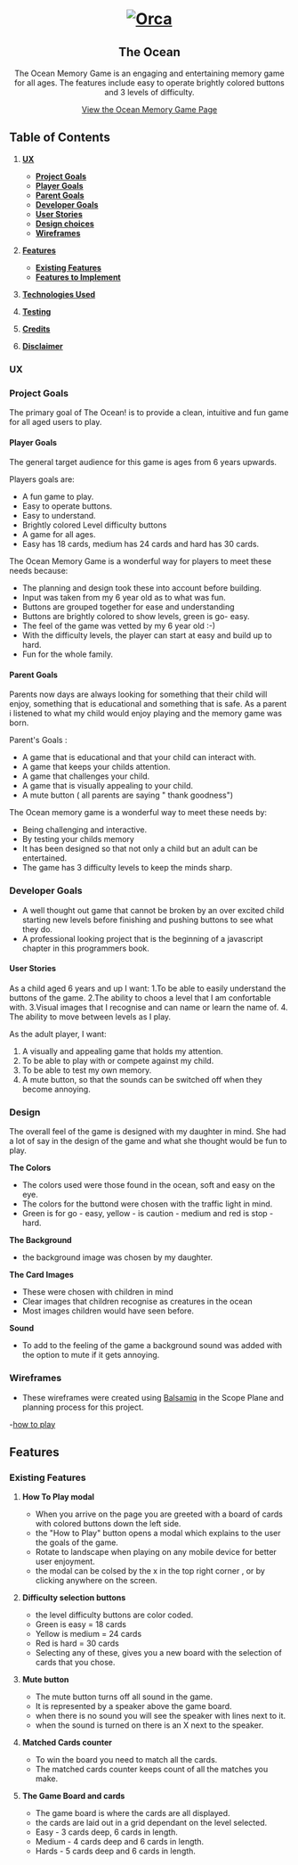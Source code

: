 <h1 align="center">
<a href="https://github.com/Lee-AnnC/Ocean-memory-game/" target="-blank"><img src ="https://images.jg-cdn.com/image/b9c0f02f-2964-4591-a17d-89453b8c51c8.jpg" alt= "Orca"></a>
</h1>
<h2 align="center">The Ocean</h2>

<div align="center">

The Ocean Memory Game is an engaging and entertaining memory game for all ages.
The features include easy to operate brightly colored buttons and 3 levels of difficulty.
<br>

[View the Ocean Memory Game Page](https://lee-annc.github.io/Ocean-memory-game/)

</div>

## Table of Contents
1. [**UX**](#ux)
    - [**Project Goals**](#project-goals)
    - [**Player Goals**](#player-goals)
    - [**Parent Goals**](#parent-goals)
    - [**Developer Goals**](#developer-goals)
    - [**User Stories**](#user-stories)
    - [**Design choices**](#design-choises)
    - [**Wireframes**](#wireframes)

2. [**Features**](#features)
    - [**Existing Features**](#existing-features)
    - [**Features to Implement**](#features-to-implement)

3. [**Technologies Used**](#technologies-used)

4. [**Testing**](#testing)

5. [**Credits**](#credits)

6. [**Disclaimer**](#disclaimer)

### UX

### Project Goals

The primary goal of The Ocean! is to provide a clean, intuitive and fun game for all aged users to play.

#### Player Goals

The general target audience for this game is ages from 6 years upwards.

Players goals are:
- A fun game to play.
- Easy to operate buttons.
- Easy to understand.
- Brightly colored Level difficulty buttons
- A game for all ages.
- Easy has 18 cards, medium has 24 cards and hard has 30 cards.

The Ocean Memory Game is a wonderful way for players to meet these needs because:
- The planning and design took these into account before    building.
- Input was taken from my 6 year old as to what was fun.
- Buttons are grouped together for ease and understanding
- Buttons are brightly colored to show levels, green is go-      easy.
- The feel of the game was vetted by my 6 year old :-)
- With the difficulty levels, the player can start at easy and build up to hard.
- Fun for the whole family.

#### Parent Goals

Parents now days are always looking for something that their child will enjoy, something that is educational and something that is safe. As a parent i listened to what my child would enjoy playing and the memory game was born.

Parent's Goals :
- A game that is educational and that your child can interact with.
- A game that keeps your childs attention.
- A game that challenges your child.
- A game that is visually appealing to your child.
- A mute button ( all parents are saying " thank goodness")

The Ocean memory game is a wonderful way to meet these needs by:
- Being challenging and interactive.
- By testing your childs memory 
- It has been designed so that not only a child but an adult can be entertained.
- The game has 3 difficulty levels to keep the minds sharp.

### Developer Goals

- A well thought out game that cannot be broken by an over excited child starting new levels before finishing and pushing buttons to see what they do.
- A professional looking project that is the beginning of a javascript chapter in this programmers book.

#### User Stories

As a child aged 6 years and up I want:
1.To be able to easily understand the buttons of the game.
2.The ability to choos a level that I am confortable with.
3.Visual images that I recognise and can name or learn the name of.
4. The ability to move between levels as I play.

As the adult player, I want:
1. A visually and appealing game that holds my attention.
2. To be able to play with or compete against my child.
3. To be able to test my own memory.
4. A mute button, so that the sounds can be switched off when they become annoying.

### Design

The overall feel of the game is designed with my daughter in mind. She had a lot of say in the design of the game and what she thought would be fun to play.

**The Colors**

- The colors used were those found in the ocean, soft and easy on the eye. 
- The colors for the buttond were chosen with the traffic light in mind. 
- Green is for go - easy, yellow - is caution - medium and red is stop -hard.

**The Background**
- the background image was chosen by my daughter.

**The Card Images**
- These were chosen with children in mind
- Clear images that children recognise as creatures in the ocean
- Most images children would have seen before.

**Sound**
- To add to the feeling of the game a background sound was added with the option to mute if it gets annoying.

### Wireframes
- These wireframes were created using [Balsamiq](https://balsamiq.com/) in the Scope Plane and planning process for this project.

-[how to play](<img src="assets/wireframe/how to play.PNG" alt="how to play" title="Ocean Wireframe" width="150" height="300">)


## Features

### Existing Features

1. **How To Play modal**
    - When you arrive on the page you are greeted with a board of cards with colored buttons down the left side.
    - the "How to Play" button opens a modal which explains to the user the goals of the game.
    -  Rotate to landscape when playing on any mobile device for better user enjoyment.
    - the modal can be colsed by the x in the top right corner , or by clicking anywhere on the screen.

2. **Difficulty selection buttons**
    - the level difficulty buttons are color coded.
    - Green is easy = 18 cards
    - Yellow is medium = 24 cards
    - Red is hard = 30 cards
    - Selecting any of these, gives you a new board with the selection of cards that you chose.

3. **Mute button**
    - The mute button turns off all sound in the game.
    - It is represented by a speaker above the game board.
    - when there is no sound you will see the speaker with lines next to it.
    - when the sound is turned on there is an X next to the speaker.

4. **Matched Cards counter**
    - To win the board you need to match all the cards.
    - The matched cards counter keeps count of all the matches you make.

5. **The Game Board and cards**
    - The game board is where the cards are all displayed.
    - the cards are laid out in a grid dependant on the level selected. 
    - Easy - 3 cards deep, 6 cards in length.
    - Medium - 4 cards deep and 6 cards in length.
    - Hards - 5 cards deep and 6 cards in length.


